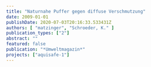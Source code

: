 ```yaml
---
title: "Naturnahe Puffer gegen diffuse Verschmutzung"
date: 2009-01-01
publishDate: 2020-07-03T20:16:33.533431Z
authors: [ "matzinger", "Schroeder, K." ]
publication_types: ["2"]
abstract: ""
featured: false
publication: "*Umweltmagazin*"
projects: ["aquisafe-1"]
---
```


